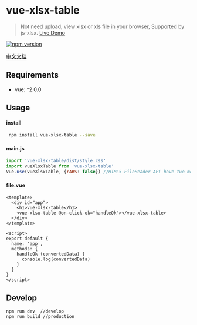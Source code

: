 # vue-xlsx-table

> Not need upload, view xlsx or xls file in your browser, Supported by js-xlsx.
> [Live Demo](http://geoffzhu.cn/vue-xlsx-table/)

[![npm version](https://img.shields.io/npm/v/vue-xlsx-table.svg)](https://www.npmjs.com/package/vue-xlsx-table)

[中文文档](https://github.com/GeoffZhu/vue-xlsx-table/blob/master/README.zh.md)

## Requirements
- vue: ^2.0.0

## Usage
#### install

``` sh
 npm install vue-xlsx-table --save
```

#### main.js

```javascript
import 'vue-xlsx-table/dist/style.css'
import vueXlsxTable from 'vue-xlsx-table'
Vue.use(vueXlsxTable, {rABS: false}) //HTML5 FileReader API have two methods to read local file readAsBinaryString and readAsArrayBuffer, default rABS true
```

#### file.vue

```vue
<template>
  <div id="app">
    <h1>vue-xlsx-table</h1>
    <vue-xlsx-table @on-click-ok="handleOk"></vue-xlsx-table>
  </div>
</template>

<script>
export default {
  name: 'app',
  methods: {
    handleOk (convertedData) {
      console.log(convertedData)
    }
  }
}
</script>
```

## Develop
```
npm run dev  //develop
npm run build //production
```


